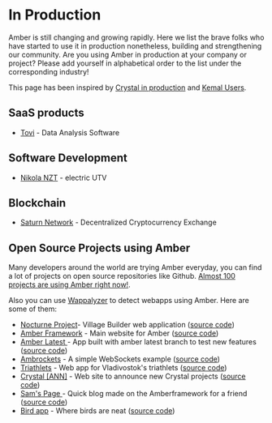 # In Production

Amber is still changing and growing rapidly. Here we list the brave folks who have started to use it in production nonetheless, building and strengthening our community. Are you using Amber in production at your company or project? Please add yourself in alphabetical order to the list under the corresponding industry!

This page has been inspired by [Crystal in production](https://github.com/crystal-lang/crystal/wiki/Used-in-production) and [Kemal Users](https://github.com/kemalcr/kemal/wiki/Kemal-Users).

## SaaS products

* [Tovi](https://tovi.io/) - Data Analysis Software

## Software Development

* [Nikola NZT](https://nikolamotor.com/nzt) - electric UTV

## Blockchain

* [Saturn Network](https://saturn.network/) - Decentralized Cryptocurrency Exchange

## Open Source Projects using Amber

Many developers around the world are trying Amber everyday, you can find a lot of projects on open source repositories like Github. [Almost 100 projects are using Amber right now!](http://shards.info/repos/amberframework/amber/dependents).

Also you can use [Wappalyzer](https://www.wappalyzer.com/technologies/amber) to detect webapps using Amber. Here are some of them:

* [Nocturne Project](https://nocturne.crnbrdrck.xyz/)- Village Builder web application \([source code](https://github.com/TheNocturneProject/Nocturne)\)
* [Amber Framework](https://amberframework.org/) - Main website for Amber \([source code](https://github.com/amberframework/amberframework.org)\)
* [Amber Latest ](https://amber-latest-app-example.herokuapp.com/)- App built with amber latest branch to test new features \([source code](https://github.com/faustinoaq/amber-latest-app-example)\)
* [Ambrockets](https://ambrockets.herokuapp.com/) - A simple WebSockets example \([source code](https://github.com/faustinoaq/ambrockets)\)
* [Triathlets](http://triathlets.krylov-alexey.ru/) - Web app for Vladivostok's triathlets \([source code](https://github.com/forsaken1/triathlets)\)
* [Crystal \[ANN\]](https://crystal-ann.com/) - Web site to announce new Crystal projects \([source code](https://github.com/crystal-community/crystal-ann)\)
* [Sam's Page ](https://sam-website.herokuapp.com/)- Quick blog made on the Amberframework for a friend \([source code](https://github.com/jhonnold/sam-website)\)
* [Bird app](https://crystal-bird-app.herokuapp.com/) - Where birds are neat \([source code](https://github.com/bradford-hamilton/crystal-bird-app)\)

